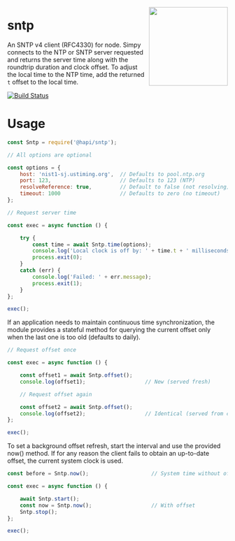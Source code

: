 <a href="http://hapijs.com"><img src="https://raw.githubusercontent.com/hapijs/assets/master/images/family.png" width="180px" align="right" /></a>

# sntp

An SNTP v4 client (RFC4330) for node. Simpy connects to the NTP or SNTP server requested and returns the server time
along with the roundtrip duration and clock offset. To adjust the local time to the NTP time, add the returned `t` offset
to the local time.

[![Build Status](https://secure.travis-ci.org/hapijs/sntp.svg?branch=master)](http://travis-ci.org/hapijs/sntp)

# Usage

```javascript
const Sntp = require('@hapi/sntp');

// All options are optional

const options = {
    host: 'nist1-sj.ustiming.org',  // Defaults to pool.ntp.org
    port: 123,                      // Defaults to 123 (NTP)
    resolveReference: true,         // Default to false (not resolving)
    timeout: 1000                   // Defaults to zero (no timeout)
};

// Request server time

const exec = async function () {

    try {
        const time = await Sntp.time(options);
        console.log('Local clock is off by: ' + time.t + ' milliseconds');
        process.exit(0);
    }
    catch (err) {
        console.log('Failed: ' + err.message);
        process.exit(1);
    }
};

exec();
```

If an application needs to maintain continuous time synchronization, the module provides a stateful method for
querying the current offset only when the last one is too old (defaults to daily).

```javascript
// Request offset once

const exec = async function () {

    const offset1 = await Sntp.offset();
    console.log(offset1);                   // New (served fresh)

    // Request offset again

    const offset2 = await Sntp.offset();
    console.log(offset2);                   // Identical (served from cache)
};

exec();
```

To set a background offset refresh, start the interval and use the provided now() method. If for any reason the
client fails to obtain an up-to-date offset, the current system clock is used.

```javascript
const before = Sntp.now();                    // System time without offset

const exec = async function () {

    await Sntp.start();
    const now = Sntp.now();                   // With offset
    Sntp.stop();
};

exec();
```
